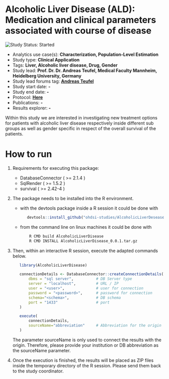 Alcoholic Liver Disease (ALD): Medication and clinical parameters associated with course of disease
=============

<img src="https://img.shields.io/badge/Study%20Status-Started-blue.svg" alt="Study Status: Started">

- Analytics use case(s): **Characterization, Population-Level Estimation**
- Study type: **Clinical Application**
- Tags: **Liver, Alcoholic liver disease, Drug, Gender**
- Study lead: **Prof. Dr. Dr. Andreas Teufel, Medical Faculty Mannheim, Heidelberg University, Germany**
- Study lead forums tag: **[Andreas Teufel](https://forums.ohdsi.org/u/Andreas)**
- Study start date: **-**
- Study end date: **-**
- Protocol: **[Here](https://github.com/ohdsi-studies/AlcoholicLiverDisease/blob/master/documents/Protocol.docx)**
- Publications: **-**
- Results explorer: **-**

Within this study we are interested in investigating new treatment options for patients with alcoholic liver disease respectively inside different sub groups as well as gender specific in respect of the overall survival of the patients.

How to run
===========

1. Requirements for executing this package:
   - DatabaseConnector ( >= 2.1.4 )
   - SqlRender ( >= 1.5.2 )
   - survival ( >= 2.42-4 )
 

2. The package needs to be installed into the R environment.

   - with the devtools package inside a R session it could be done with
      ```r
         devtools::install_github("ohdsi-studies/AlcoholicLiverDesease")
      ```
   - from the command line on linux machines it could be done with
      ```bash
          R CMD build AlcoholicLiverDisease
          R CMD INSTALL AlcoholicLiverDisease_0.0.1.tar.gz
      ```

3. Then, within an interactive R session, execute the adapted commands below.

   ```r
      library(AlcoholicLiverDisease)

      connectionDetails <- DatabaseConnector::createConnectionDetails(
          dbms = "sql server",          # DB Server type
          server = "localhost",         # URL / IP
          user = "<user>",              # user for connection
          password = "<password>",      # password for connection
          schema="<schema>",            # DB schema
          port = "1433"                 # port
      )

      execute(
          connectionDetails,
          sourceName="abbreviation"     # Abbreviation for the origin of DB
      )
   ```
   The parameter sourceName is only used to connect the results with the origin. Therefore, please provide your institution or DB abbreviation as the sourceName parameter. 

4. Once the execution is finished, the results will be placed as ZIP files inside the temporary directory of the R session. Please send them back to the study coordinator.

